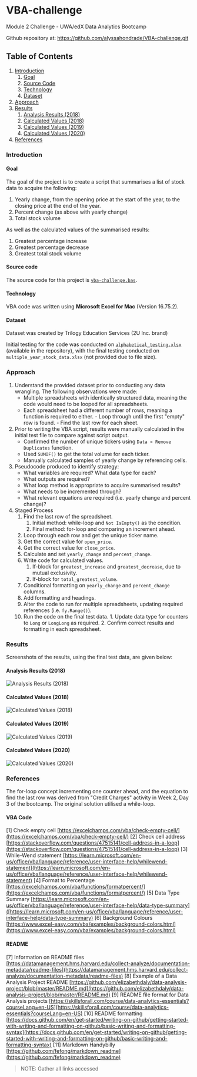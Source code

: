 # VBA-challenge
Module 2 Challenge - UWA/edX Data Analytics Bootcamp

Github repository at: https://github.com/alyssahondrade/VBA-challenge.git

## Table of Contents
1. [Introduction](https://github.com/alyssahondrade/VBA-challenge/blob/main/README.md#introduction)
    1. [Goal](https://github.com/alyssahondrade/VBA-challenge/tree/main#goal)
    2. [Source Code](https://github.com/alyssahondrade/VBA-challenge/blob/main/README.md#source-code)
    3. [Technology](https://github.com/alyssahondrade/VBA-challenge/blob/main/README.md#technology)
    4. [Dataset](https://github.com/alyssahondrade/VBA-challenge/blob/main/README.md#dataset)
2. [Approach](https://github.com/alyssahondrade/VBA-challenge/blob/main/README.md#approach)
3. [Results](https://github.com/alyssahondrade/VBA-challenge/blob/main/README.md#results)
    1. [Analysis Results (2018)](https://github.com/alyssahondrade/VBA-challenge/blob/main/README.md#analysis-results-2018)
    2. [Calculated Values (2018)](https://github.com/alyssahondrade/VBA-challenge/blob/main/README.md#calculated-values-2018)
    3. [Calculated Values (2019)](https://github.com/alyssahondrade/VBA-challenge/blob/main/README.md#calculated-values-2019)
    4. [Calculated Values (2020)](https://github.com/alyssahondrade/VBA-challenge/blob/main/README.md#calculated-values-2020)
5. [References](https://github.com/alyssahondrade/VBA-challenge/blob/main/README.md#references)

### Introduction
#### Goal
The goal of the project is to create a script that summarises a list of stock data to acquire the following:
1. Yearly change, from the opening price at the start of the year, to the closing price at the end of the year.
2. Percent change (as above with yearly change)
3. Total stock volume

As well as the calculated values of the summarised results:
1. Greatest percentage increase
2. Greatest percentage decrease
3. Greatest total stock volume

#### Source code
The source code for this project is [`vba-challenge.bas`](https://github.com/alyssahondrade/VBA-challenge/blob/main/vba-challenge.bas).

#### Technology
VBA code was written using **Microsoft Excel for Mac** (Version 16.75.2).

#### Dataset
Dataset was created by Trilogy Education Services (2U Inc. brand)

Initial testing for the code was conducted on [`alphabetical_testing.xlsx`](https://github.com/alyssahondrade/VBA-challenge/blob/main/alphabetical_testing.xlsx) (available in the repository), with the final testing conducted on `multiple_year_stock_data.xlsx` (not provided due to file size).

### Approach
1. Understand the provided dataset prior to conducting any data wrangling. The following observations were made: 
    - Multiple spreadsheets with identically structured data, meaning the code would need to be looped for all spreadsheets.
    - Each spreadsheet had a different number of rows, meaning a function is required to either.
          - Loop through until the first "empty" row is found.
          - Find the last row for each sheet.
2. Prior to writing the VBA script, results were manually calculated in the initial test file to compare against script output.
    - Confirmed the number of unique tickers using `Data > Remove Duplicates` function.
    - Used `SUMIF()` to get the total volume for each ticker.
    - Manually calculated samples of yearly change by referencing cells.
3. Pseudocode produced to identify strategy:
    - What variables are required? What data type for each?
    - What outputs are required?
    - What loop method is appropriate to acquire summarised results?
    - What needs to be incremented through?
    - What relevant equations are required (i.e. yearly change and percent change)?
4. Staged Process
    1. Find the last row of the spreadsheet.
        1. Initial method: while-loop and `Not IsEmpty()` as the condition.
        2. Final method: for-loop and comparing an increment ahead.
    2. Loop through each row and get the unique ticker name.
    3. Get the correct value for `open_price`.
    4. Get the correct value for `close_price`.
    5. Calculate and set `yearly_change` and `percent_change`.
    6. Write code for calculated values.
       1. If-block for `greatest_increase` and `greatest_decrease`, due to mutual exclusivity.
       2. If-block for `total_greatest_volume`.
    7. Conditional formatting on `yearly_change` and `percent_change` columns.
    8. Add formatting and headings.
    9. Alter the code to run for multiple spreadsheets, updating required references (i.e. `fy.Range()`).
    10. Run the code on the final test data.
       1. Update data type for counters to `Long` or `LongLong` as required.
       2. Confirm correct results and formatting in each spreadsheet.

### Results
Screenshots of the results, using the final test data, are given below:
#### Analysis Results (2018)
![Analysis Results (2018)](https://github.com/alyssahondrade/VBA-challenge/blob/main/Screenshots/Analysis%20Results.png)

#### Calculated Values (2018)
![Calculated Values (2018)](https://github.com/alyssahondrade/VBA-challenge/blob/main/Screenshots/Calculated%20Values%20-%202018.png)

#### Calculated Values (2019)
![Calculated Values (2019)](https://github.com/alyssahondrade/VBA-challenge/blob/main/Screenshots/Calculated%20Values%20-%202019.png)

#### Calculated Values (2020)
![Calculated Values (2020)](https://github.com/alyssahondrade/VBA-challenge/blob/main/Screenshots/Calculated%20Values%20-%202020.png)

### References
The for-loop concept incrementing one counter ahead, and the equation to find the last row was derived from "Credit Charges" activity in Week 2, Day 3 of the bootcamp. The original solution utilised a while-loop.

#### VBA Code
[1] Check empty cell [https://excelchamps.com/vba/check-empty-cell/](https://excelchamps.com/vba/check-empty-cell/)
[2] Check cell address [https://stackoverflow.com/questions/47515141/cell-address-in-a-loop](https://stackoverflow.com/questions/47515141/cell-address-in-a-loop)
[3] While-Wend statement [https://learn.microsoft.com/en-us/office/vba/language/reference/user-interface-help/whilewend-statement](https://learn.microsoft.com/en-us/office/vba/language/reference/user-interface-help/whilewend-statement)
[4] Format to Percentage [https://excelchamps.com/vba/functions/formatpercent/](https://excelchamps.com/vba/functions/formatpercent/)
[5] Data Type Summary [https://learn.microsoft.com/en-us/office/vba/language/reference/user-interface-help/data-type-summary]([https://learn.microsoft.com/en-us/office/vba/language/reference/user-interface-help/data-type-summary)
[6] Background Colours [https://www.excel-easy.com/vba/examples/background-colors.html](https://www.excel-easy.com/vba/examples/background-colors.html)

#### README
[7] Information on README files [https://datamanagement.hms.harvard.edu/collect-analyze/documentation-metadata/readme-files](https://datamanagement.hms.harvard.edu/collect-analyze/documentation-metadata/readme-files)
[8] Example of a Data Analysis Project README [https://github.com/elizabethdaly/data-analysis-project/blob/master/README.md](https://github.com/elizabethdaly/data-analysis-project/blob/master/README.md)
[9] README file format for Data Analysis projects [https://skillsforall.com/course/data-analytics-essentials?courseLang=en-US](https://skillsforall.com/course/data-analytics-essentials?courseLang=en-US)
[10] README formatting [https://docs.github.com/en/get-started/writing-on-github/getting-started-with-writing-and-formatting-on-github/basic-writing-and-formatting-syntax](https://docs.github.com/en/get-started/writing-on-github/getting-started-with-writing-and-formatting-on-github/basic-writing-and-formatting-syntax)
[11] Markdown Handybilly [https://github.com/fefong/markdown_readme](https://github.com/fefong/markdown_readme)

> NOTE: Gather all links accessed

